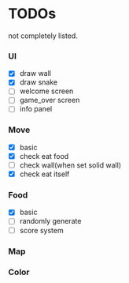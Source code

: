 # TODOs

not completely listed.

### UI

- [x] draw wall
- [x] draw snake
- [ ] welcome screen
- [ ] game_over screen
- [ ] info panel

### Move

- [x] basic
- [x] check eat food
- [ ] check wall(when set solid wall)
- [x] check eat itself

### Food

- [x] basic
- [ ] randomly generate
- [ ] score system

### Map



### Color

